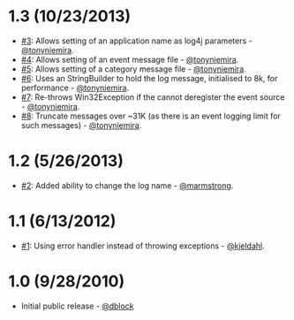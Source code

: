1.3 (10/23/2013)
===============

* [#3](https://github.com/dblock/log4jna/pull/3): Allows setting of an application name as log4j parameters - [@tonyniemira](https://github.com/tonyniemira).
* [#4](https://github.com/dblock/log4jna/pull/3): Allows setting of an event message file - [@tonyniemira](https://github.com/tonyniemira).
* [#5](https://github.com/dblock/log4jna/pull/3): Allows setting of a category message file - [@tonyniemira](https://github.com/tonyniemira).
* [#6](https://github.com/dblock/log4jna/pull/3): Uses an StringBuilder to hold the log message, initialised to 8k, for performance - [@tonyniemira](https://github.com/tonyniemira).
* [#7](https://github.com/dblock/log4jna/pull/3): Re-throws Win32Exception if the cannot deregister the event source - [@tonyniemira](https://github.com/tonyniemira).
* [#8](https://github.com/dblock/log4jna/pull/3): Truncate messages over ~31K (as there is an event logging limit for such messages) - [@tonyniemira](https://github.com/tonyniemira).

1.2 (5/26/2013)
===============

* [#2](https://github.com/dblock/log4jna/pull/2): Added ability to change the log name - [@marmstrong](https://github.com/marmstrong).

1.1 (6/13/2012)
===============

* [#1](https://github.com/dblock/log4jna/pull/1): Using error handler instead of throwing exceptions - [@kjeldahl](https://github.com/kjeldahl).

1.0 (9/28/2010)
===============

* Initial public release - [@dblock](https://github.com/dblock)
